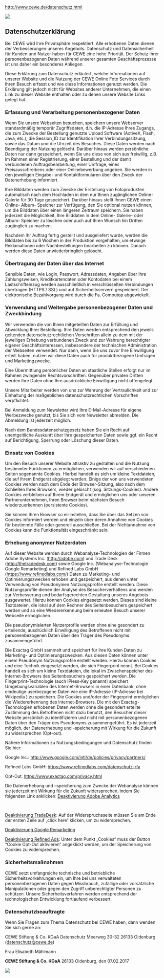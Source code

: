 http://www.cewe.de/datenschutz.html

[![](https://cs.photoprintit.com/images/cops3/ironman/dflt_lay_cj.jpg)](mailto:info@photoprintit.de)

Datenschutzerklärung
--------------------

Bei CEWE wird Ihre Privatsphäre respektiert. Alle erhobenen Daten dienen der Verbesserungen unseres Angebots. Datenschutz und Datensicherheit für Kunden und Nutzer haben für CEWE eine hohe Priorität. Der Schutz Ihrer personenbezogenen Daten während unserer gesamten Geschäftsprozesse ist uns daher ein besonderes Anliegen.

Diese Erklärung zum Datenschutz erläutert, welche Informationen auf unserer Website und die Nutzung der CEWE Online Foto Services durch Ihren Besuch erfasst und wie diese Informationen genutzt werden. Die Erklärung gilt jedoch nicht für Websites anderer Unternehmen, die einen Link zu dieser Website enthalten oder zu denen unsere Website Links gelegt hat.

### Erfassung und Verarbeitung personenbezogener Daten

Wenn Sie unsere Webseiten besuchen, speichern unsere Webserver standardmäßig temporär Zugriffsdaten, d.h. die IP-Adresse Ihres Zugangs, die zum Zwecke der Bestellung genutzte Upload Software (ActiveX, Flash, Java, etc.), die Session\_ID zur Identifikation Ihrer Verbindungssitzung, sowie das Datum und die Uhrzeit des Besuches. Diese Daten werden nach Beendigung der Nutzung gelöscht. Darüber hinaus werden persönliche Daten nur dann gespeichert, wenn Sie uns diese von sich aus freiwillig, z.B. im Rahmen einer Registrierung, einer Bestellung und der damit verbundenen Auftragsbearbeitung, einer Umfrage, eines Preisausschreibens oder einer Onlinebewerbung angeben. Sie werden in den jeweiligen Eingabe- und Kontaktformularen über den Zweck der Datenerhebung informiert.

Ihre Bilddaten werden zum Zwecke der Erstellung von Fotoprodukten automatisch nach dem Hochladen in dem nur Ihnen zugänglichen Online- Galerie für 30 Tage gespeichert. Darüber hinaus stellt Ihnen CEWE einen Online- Album- Speicher zur Verfügung, den Sie optional nutzen können, um die Bilddaten über einen längeren Zeitraum speichern. Sie haben jederzeit die Möglichkeit, Ihre Bilddaten in dem Online- Galerie- oder Album- Speicher zu löschen oder auch auf Ihren Wunsch hin Dritten zugänglich zu machen.

Nachdem Ihr Auftrag fertig gestellt und ausgeliefert wurde, werden die Bilddaten bis zu 6 Wochen in der Produktion vorgehalten, um etwaige Reklamationen oder Nachbestellungen bearbeiten zu können. Danach werden diese Daten unwiederbringlich gelöscht.

### Übertragung der Daten über das Internet

Sensible Daten, wie Login, Passwort, Adressdaten, Angaben über Ihre Zahlungsweisen, Kreditkartendaten oder Kontodaten bei einem Lastschrifteinzug werden ausschließlich in verschlüsselten Verbindungen übertragen (HTTPS / SSL) und auf Sicherheitsservern gespeichert. Der elektronische Bezahlvorgang wird durch die Fa. Computop abgewickelt.

### Verwendung und Weitergabe personenbezogener Daten und Zweckbindung

Wir verwenden die von Ihnen mitgeteilten Daten zur Erfüllung und Abwicklung Ihrer Bestellung. Ihre Daten werden entsprechend den jeweils geltenden datenschutzrechtlichen Vorschriften allein zu dem mit der jeweiligen Erhebung verbundenen Zweck und zur Wahrung berechtigter eigener Geschäftsinteressen, insbesondere der technischen Administration der Webseiten verwendet. Nur dann, wenn Sie uns zuvor Ihre Einwilligung erteilt haben, nutzen wir diese Daten auch für produktbezogene Umfragen und Marketingzwecke.

Eine Übermittlung persönlicher Daten an staatliche Stellen erfolgt nur im Rahmen zwingender Rechtsvorschriften. Gegenüber privaten Dritten werden Ihre Daten ohne Ihre ausdrückliche Einwilligung nicht offengelegt.

Unsere Mitarbeiter werden von uns zur Wahrung der Vertraulichkeit und zur Einhaltung der maßgeblichen datenschutzrechtlichen Vorschriften verpflichtet.

Bei Anmeldung zum Newsletter wird Ihre E-Mail-Adresse für eigene Werbezwecke genutzt, bis Sie sich vom Newsletter abmelden. Die Abmeldung ist jederzeit möglich.

Nach dem Bundesdatenschutzgesetz haben Sie ein Recht auf unentgeltliche Auskunft über Ihre gespeicherten Daten sowie ggf. ein Recht auf Berichtigung, Sperrung oder Löschung dieser Daten.

### Einsatz von Cookies

Um den Besuch unserer Website attraktiv zu gestalten und die Nutzung bestimmter Funktionen zu ermöglichen, verwenden wir auf verschiedenen Seiten sogenannte Cookies. Hierbei handelt es sich um kleine Textdateien, die auf Ihrem Endgerät abgelegt werden. Einige der von uns verwendeten Cookies werden nach dem Ende der Browser-Sitzung, also nach dem Schließen Ihres Browsers, wieder gelöscht (sog. Sitzungs-Cookies). Andere Cookies verbleiben auf Ihrem Endgerät und ermöglichen uns oder unseren Partnerunternehmen, Ihren Browser beim nächsten Besuch wiederzuerkennen (persistente Cookies).

Sie können Ihren Browser so eiiiinstellen, dass Sie über das Setzen von Cookies informiert werden und einzeln über deren Annahme von Cookies für bestimmte Fälle oder generell ausschließen. Bei der Nichtannahme von Cookies kann die Funktionalität eingeschränkt sein.

### Erhebung anonymer Nutzerdaten

Auf dieser Website werden durch Webanalyse-Technologien der Firmen Adobe Systems Inc. (http://adobe.com) und Trade Desk (http://thetradedesk.com) sowie Google Inc. (Webanalyse-Technologie Google Remarketing) und Refined Labs GmbH (https://www.refinedlabs.com/) Daten zu Marketing- und Optimierungszwecken erhoben und gespeichert, aus denen unter Verwendung von Pseudonymen Nutzungsprofile erstellt werden. Diese Nutzungsprofile dienen der Analyse des Besucherverhaltens und werden zur Verbesserung und bedarfsgerechten Gestaltung unseres Angebots ausgewertet. Hierzu können Cookies eingesetzt werden. Dieses sind kleine Textdateien, die lokal auf dem Rechner des Seitenbesuchers gespeichert werden und so eine Wiedererkennung beim erneuten Besuch unserer Webseite ermöglichen.

Die pseudonymisierten Nutzerprofile werden ohne eine gesondert zu erteilende, ausdrücklich Einwilligung des Betroffenen nicht mit personenbezogenen Daten über den Träger des Pseudonyms zusammengeführt.

Die Exactag GmbH sammelt und speichert für ihre Kunden Daten zu Marketing- und Optimierungszwecken. Aus diesen Daten können unter einem Pseudonym Nutzungsprofile erstellt werden. Hierzu können Cookies und eine Technik eingesetzt werden, die sich Fingerprint nennt. Bei Cookies handelt es sich um kleine Textdateien, die lokal im Zwischenspeicher des Internet-Browsers des Seitenbesuchers gespeichert werden. Die Fingerprint-Technologie (auch IPless-Key genannt) speichert Umgebungsvariablen des Internet-Browsers in einer Datenbank, ohne eindeutige userbezogene Daten wie eine IP-Adresse (IP-Adresse bei Wikipedia ) zu speichern. Die Cookies und/oder der Fingerprint ermöglichen die Wiedererkennung des Internet-Browsers. Die mit den Exactag-Technologien erhobenen Daten werden ohne die gesondert erteilte Zustimmung des Betroffenen nicht dazu benutzt, den Besucher dieser Website persönlich zu identifizieren und nicht mit personenbezogenen Daten über den Träger des Pseudonyms zusammengeführt. Es ist jederzeit möglich, der Datenerhebung und -speicherung mit Wirkung für die Zukunft zu widersprechen (Opt-out).

Nähere Informationen zu Nutzungsbedingungen und Datenschutz finden Sie hier:

Google Inc.: <http://www.google.com/intl/de/policies/privacy/partners/>

Refined Labs GmbH: <https://www.refinedlabs.com/datenschutz-rfa>

Opt-Out: <https://www.exactag.com/privacy.html>

Die Datenerhebung und –speicherung zum Zwecke der Webanalyse können sie jederzeit mit Wirkung für die Zukunft widersprechen, indem Sie folgenden Link anklicken: [Deaktivierung Adobe Analytics](http://cewecolor.112.2o7.net/optout.html?locale=de_DE&popup=true)

 

[Deaktivierung TradeDesk](http://www.adsrvr.org/): Auf der Widerspruchsseite müssen Sie am Ende der ersten Zeile auf „click here“ klicken, um zu widersprechen.

[Deaktivierung Google Remarketing](http://pxm.li/f2WmL)

[Deaktivierung Refined Ads](https://www.refinedlabs.com/datenschutz-rfa): Unter dem Punkt „Cookies“ muss der Button “Cookie Opt-Out aktivieren” angeklickt werden, um der Speicherung von Cookies zu widersprechen.

### Sicherheitsmaßnahmen

CEWE setzt umfangreiche technische und betriebliche Sicherheitsvorkehrungen ein, um Ihre bei uns verwalteten personenbezogenen Daten gegen Missbrauch, zufällige oder vorsätzliche Manipulationen oder gegen den Zugriff unberechtigter Personen zu schützen. Unsere Sicherheitsverfahren werden entsprechend der technologischen Entwicklung fortlaufend verbessert.

### Datenschutzbeauftragte

Wenn Sie Fragen zum Thema Datenschutz bei CEWE haben, dann wenden Sie sich gerne an:

CEWE Stiftung & Co. KGaA
Datenschutz
Meerweg 30-32
26133 Oldenburg
(<datenschutz@cewe.de>)

Frau Elisabeth Mählmann

**CEWE Stiftung & Co. KGaA**
26133 Oldenburg, den 07.02.2017

![](//googleads.g.doubleclick.net/pagead/viewthroughconversion/1064084041/?value=0&guid=ON&script=0)
